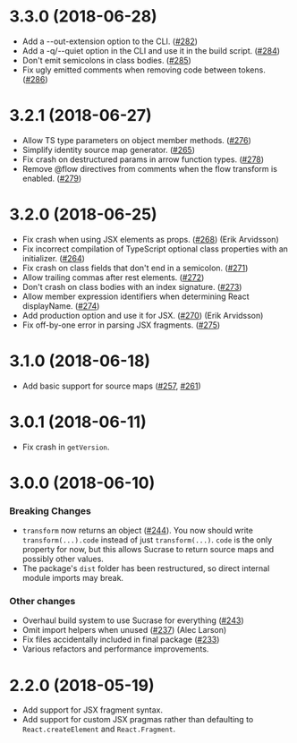 # 3.3.0 (2018-06-28)

* Add a --out-extension option to the CLI. ([#282])
* Add a -q/--quiet option in the CLI and use it in the build script. ([#284])
* Don't emit semicolons in class bodies. ([#285])
* Fix ugly emitted comments when removing code between tokens. ([#286])

# 3.2.1 (2018-06-27)

* Allow TS type parameters on object member methods. ([#276])
* Simplify identity source map generator. ([#265])
* Fix crash on destructured params in arrow function types. ([#278])
* Remove @flow directives from comments when the flow transform is enabled.
  ([#279])

# 3.2.0 (2018-06-25)

* Fix crash when using JSX elements as props. ([#268]) (Erik Arvidsson)
* Fix incorrect compilation of TypeScript optional class properties with an
  initializer. ([#264])
* Fix crash on class fields that don't end in a semicolon. ([#271])
* Allow trailing commas after rest elements. ([#272])
* Don't crash on class bodies with an index signature. ([#273])
* Allow member expression identifiers when determining React displayName.
  ([#274])
* Add production option and use it for JSX. ([#270]) (Erik Arvidsson)
* Fix off-by-one error in parsing JSX fragments. ([#275])

# 3.1.0 (2018-06-18)

* Add basic support for source maps ([#257], [#261])

# 3.0.1 (2018-06-11)

* Fix crash in `getVersion`.

# 3.0.0 (2018-06-10)

### Breaking Changes

* `transform` now returns an object ([#244]). You now should write
  `transform(...).code` instead of just `transform(...)`. `code` is the only
  property for now, but this allows Sucrase to return source maps and possibly
  other values.
* The package's `dist` folder has been restructured, so direct internal module
  imports may break.

### Other changes

* Overhaul build system to use Sucrase for everything ([#243])
* Omit import helpers when unused ([#237]) (Alec Larson)
* Fix files accidentally included in final package ([#233])
* Various refactors and performance improvements.

# 2.2.0 (2018-05-19)

* Add support for JSX fragment syntax.
* Add support for custom JSX pragmas rather than defaulting to
  `React.createElement` and `React.Fragment`.

[#233]: https://github.com/alangpierce/sucrase/pull/233
[#237]: https://github.com/alangpierce/sucrase/pull/237
[#243]: https://github.com/alangpierce/sucrase/pull/243
[#244]: https://github.com/alangpierce/sucrase/pull/244
[#257]: https://github.com/alangpierce/sucrase/pull/257
[#261]: https://github.com/alangpierce/sucrase/pull/261
[#264]: https://github.com/alangpierce/sucrase/pull/264
[#265]: https://github.com/alangpierce/sucrase/pull/265
[#268]: https://github.com/alangpierce/sucrase/pull/268
[#270]: https://github.com/alangpierce/sucrase/pull/270
[#271]: https://github.com/alangpierce/sucrase/pull/271
[#272]: https://github.com/alangpierce/sucrase/pull/272
[#273]: https://github.com/alangpierce/sucrase/pull/273
[#274]: https://github.com/alangpierce/sucrase/pull/274
[#275]: https://github.com/alangpierce/sucrase/pull/275
[#276]: https://github.com/alangpierce/sucrase/pull/276
[#278]: https://github.com/alangpierce/sucrase/pull/278
[#279]: https://github.com/alangpierce/sucrase/pull/279
[#282]: https://github.com/alangpierce/sucrase/pull/282
[#284]: https://github.com/alangpierce/sucrase/pull/284
[#285]: https://github.com/alangpierce/sucrase/pull/285
[#286]: https://github.com/alangpierce/sucrase/pull/286
